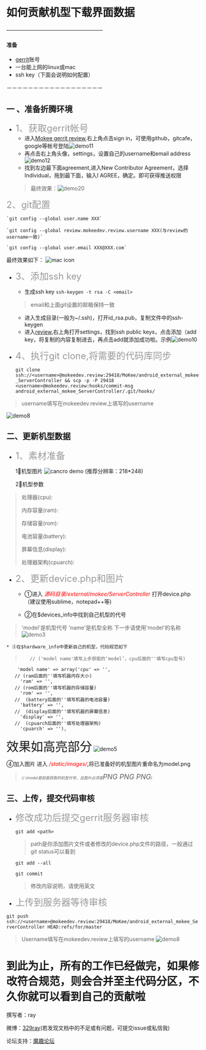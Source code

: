 # 如何贡献机型下载界面数据
 ——————————————————

#### 准备
* [gerrit](https://mokeedev.review)账号
* 一台能上网的linux或mac
* ssh key（下面会说明如何配置）

－－－－－－－－－－－－－－－－－－

##	一 、准备折腾环境
* <font size=5 color=#999999>1、获取gerrit帐号</font>
	* 进入[Mokee gerrit review](mokeedev.review),右上角点击sign in，可使用github，gitcafe，google等帐号登陆![demo11](http://7xo4qi.com1.z0.glb.clouddn.com/demo11.tiff)
	* 再点击右上角头像，settings，设置自己的username和email address![demo12](http://7xo4qi.com1.z0.glb.clouddn.com/demo12.tiff)
	* 找到左边最下面agreement,进入New Contributor Agreement，选择Individual，拖到最下面，输入I AGREE，确定。即可获得推送权限
	>最终效果：![demo20](http://7xo4qi.com1.z0.glb.clouddn.com/20.tiff)

<font size=5 color=#999999>
2、git配置</font>

	`git config --global user.name XXX`

	`git config --global review.mokeedev.review.username XXX(与review的username一致)`

	`git config --global user.email XXX@XXX.com`


最终效果如下：</font>
![mac icon](http://7xo4qi.com1.z0.glb.clouddn.com/example.png)

* <font size=5 color=#999999>3、添加ssh key</font>
  *	生成ssh key
  `ssh-keygen -t rsa -C <email>`
  >	email和上面git设置的邮箱保持一致
  * 进入生成目录(一般为~/.ssh)，打开id_rsa.pub，复制文件中的ssh-keygen
  *	进入[review](mokeedev.review),右上角打开settings，找到ssh public keys，点击添加（add key，将复制的内容复制进去，再点击add就添加成功啦。示例![demo10](http://7xo4qi.com1.z0.glb.clouddn.com/demo10.tiff)

* <font size=5 color=#999999>4、执行git clone,将需要的代码库同步</font>

	`git clone ssh://<username>@mokeedev.review:29418/MoKee/android_external_mokee_ServerController && scp -p -P 29418 <username>@mokeedev.review:hooks/commit-msg android_external_mokee_ServerController/.git/hooks/`
>    username填写在mokeedev.review上填写的username

![demo8](http://7xo4qi.com1.z0.glb.clouddn.com/demo8.tiff)




##	二、更新机型数据
* <font size=5 color=#999999>1、素材准备</font>

	 1⃣️机型图片
	 ![cancro demo](http://7xo4qi.com1.z0.glb.clouddn.com/cancro.png)
	 (推荐分辨率：218*248)

	2⃣️机型参数
>  处理器(cpu):
>
>  内存容量(ram):
>
>  存储容量(rom):
>
>  电池容量(battery):
>
>  屏幕信息(display):
>
>  处理器架构(cpuarch):


*  <font size=5 color=#999999>2、更新device.php和图片</font>
	* ①进入</font> <font color=#FF0000>*源码目录/external/mokee/ServerController*</font> 打开device.php（建议使用sublime，notepad++等)

	* ②在$devices_info中找到自己机型的代号
>   'model'是机型代号 'name'是机型全称 下一步请使用'model'的名称
	![demo3](http://7xo4qi.com1.z0.glb.clouddn.com/demo3.jpg)

	* ③在$hardware_info中更新自己的机型，代码规范如下

>	     // ('model name'填写上步获取的‘model’，cpu后面的''填写cpu型号)
		'model name' => array('cpu' => '',
 	   // (ram后面的''填写机器内存大小)
 	     'ram' => '',
 	   // (rom后面的''填写机器的存储容量)
 	   	 'rom' => '',
 	   //  (battery后面的''填写机器的电池容量)
         'battery' => '',
       //  (display后面的''填写机器的屏幕信息)
  	     'display' => '',
  	   //  (cpuarch后面的''填写处理器架构)
         'cpuarch' => ''),
<font size=6>效果如高亮部分</font>
![demo5](http://7xo4qi.com1.z0.glb.clouddn.com/demo7.tiff)

  ④加入图片
	进入 <font color=#FF0000>*/static/images/*</font>,将已准备好的机型图片重命名为model.png
>  <font size=1.5>// *(model是前面获取的机型代号，且图片必须是<font size=4>PNG PNG PNG</font>)*</font>

##	三、上传，提交代码审核

* <font size=5 color=#999999>修改成功后提交gerrit服务器审核</font>

	`git add <path>	`
	>path是你添加图片文件或者修改的device.php文件的路径，一般通过git status可以看到

	`git add --all`

	`git commit`
	>修改内容说明，请使用英文

* <font size=5 color=#999999>上传到服务器等待审核</font>

`git push ssh://<username>@mokeedev.review:29418/MoKee/android_external_mokee_ServerController HEAD:refs/for/master`
>    Username填写在mokeedev.review上填写的username
>    ![demo8](http://7xo4qi.com1.z0.glb.clouddn.com/demo8.tiff)

# 到此为止，所有的工作已经做完，如果修改符合规范，则会合并至主代码分区，不久你就可以看到自己的贡献啦
撰写者：ray

微博：[329ray](http://weibo.com/577551284)(若发现文档中的不足或有问题，可提交issue或私信我)

论坛支持：[魔趣论坛](bbs.mokeedev.com)

